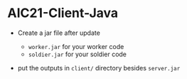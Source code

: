 # AIC21-Client-Java
- Create a jar file after update
  - `worker.jar` for your worker code
  - `soldier.jar` for your soldier code

- put the outputs in `client/` directory besides `server.jar`

